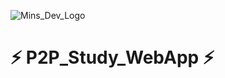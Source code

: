 ![Mins_Dev_Logo](https://user-images.githubusercontent.com/43171508/80169722-333e8700-8621-11ea-950c-69a568d72978.jpg)
# ⚡ P2P_Study_WebApp ⚡
